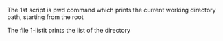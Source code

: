 The 1st script is pwd command which prints the current working directory path, starting from the root

The file 1-listit prints the list of the directory
